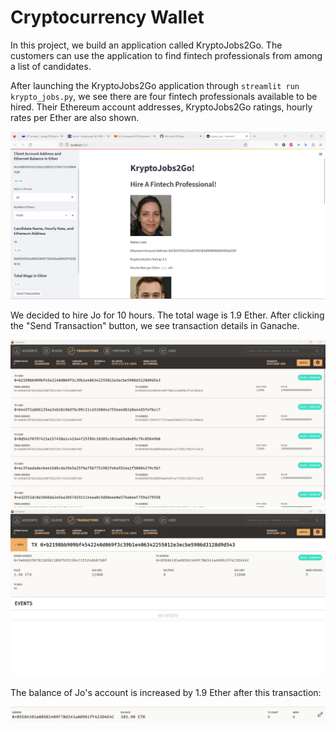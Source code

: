 # Cryptocurrency Wallet

In this project, we build an application called KryptoJobs2Go. The customers can use the application to find fintech professionals from among a list of candidates.

After launching the KryptoJobs2Go application through `streamlit run krypto_jobs.py`, we see there are four fintech professionals available to be hired. Their Ethereum account addresses, KryptoJobs2Go ratings, hourly rates per Ether are also shown.

![](Images/KryptoJobs2Go.png)

We decided to hire Jo for 10 hours. The total wage is 1.9 Ether. After clicking the "Send Transaction" button, we see transaction details in Ganache.

![](Images/transactions.png)
![](Images/transaction_details.png)

The balance of Jo's account is increased by 1.9 Ether after this transaction:

![](Images/recipient.png)